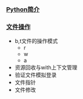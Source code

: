 ### [Python简介](https://sqlsafe.github.io/2022/04/16/Python%E7%AE%80%E4%BB%8B/)

### [文件操作](https://sqlsafe.github.io/2022/04/16/Python%E7%AE%80%E4%BB%8B/)
- b,t文件的操作模式
  - r
  - w
  - a
- 资源回收与with上下文管理
- 验证文件模拟登录
- 文件指针
- 文件修改
